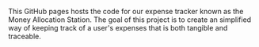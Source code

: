 This GitHub pages hosts the code for our expense tracker known as the Money Allocation Station. The goal of this project is to create an simplified way of keeping track of a user's expenses that is both tangible and traceable. 
